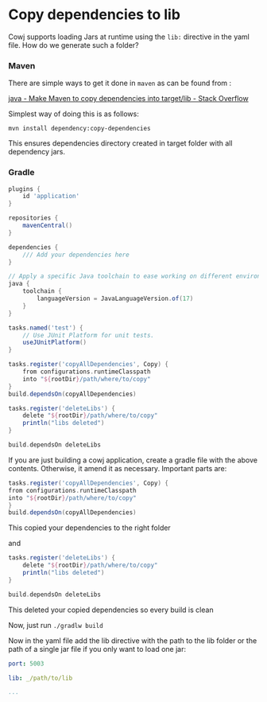 # Copy dependencies to lib

Cowj supports loading Jars at runtime using the `lib:` directive in the 
yaml file. How do we generate such a folder?

### Maven

There are simple ways to get it done in `maven` as can be found from :

[java - Make Maven to copy dependencies into target/lib - Stack Overflow](https://stackoverflow.com/questions/97640/make-maven-to-copy-dependencies-into-target-lib)

Simplest way of doing this is as follows:

```shell
mvn install dependency:copy-dependencies 
```

This ensures dependencies directory created in target folder with all dependency jars.



### Gradle

```groovy
plugins {
    id 'application'
}

repositories {
    mavenCentral()
}

dependencies {
    /// Add your dependencies here
}

// Apply a specific Java toolchain to ease working on different environments.
java {
    toolchain {
        languageVersion = JavaLanguageVersion.of(17)
    }
}

tasks.named('test') {
    // Use JUnit Platform for unit tests.
    useJUnitPlatform()
}

tasks.register('copyAllDependencies', Copy) {
    from configurations.runtimeClasspath
    into "${rootDir}/path/where/to/copy"
}
build.dependsOn(copyAllDependencies)

tasks.register('deleteLibs') {
    delete "${rootDir}/path/where/to/copy"
    println("libs deleted")
}

build.dependsOn deleteLibs
```

If you are just building a cowj application, create a gradle file with
the above contents. Otherwise, it amend it as necessary. Important parts
are:

```groovy
tasks.register('copyAllDependencies', Copy) {
from configurations.runtimeClasspath
into "${rootDir}/path/where/to/copy"
}
build.dependsOn(copyAllDependencies)
```

This copied your dependencies to the right folder

and

```groovy
tasks.register('deleteLibs') {
    delete "${rootDir}/path/where/to/copy"
    println("libs deleted")
}

build.dependsOn deleteLibs
```

This deleted your copied dependencies so every build is clean

Now, just run `./gradlw build`

Now in the yaml file add the lib directive with the path to the lib folder
or the path of a single jar file if you only want to load one jar:

```yaml
port: 5003

lib: _/path/to/lib

...
```


